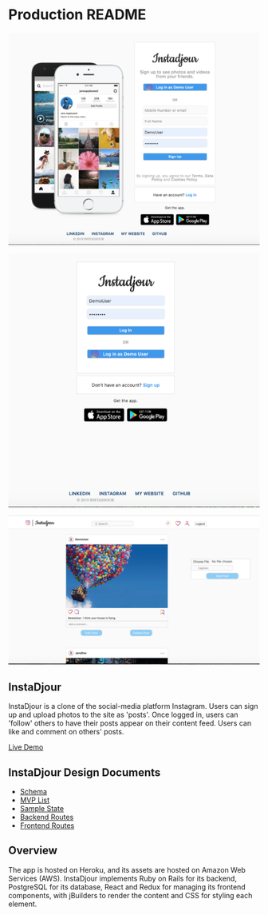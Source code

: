# Production README

![InstaDjour Sign Up](https://raw.githubusercontent.com/JaredDjour/InstaDjour/master/Screen%20Shot%202019-06-07%20at%2010.34.39%20AM.png)

![Log in](https://github.com/JaredDjour/InstaDjour/blob/master/Screen%20Shot%202019-06-07%20at%2010.49.57%20AM.png?raw=true)

![Content Page](https://github.com/JaredDjour/InstaDjour/blob/master/Screen%20Shot%202019-06-07%20at%2010.35.16%20AM.png?raw=true)


## InstaDjour
  InstaDjour is a clone of the social-media platform Instagram. Users can sign up and upload photos to the site as 'posts'. Once logged in, users can 'follow' others to have their posts appear on their content feed. Users can like and comment on others' posts.

[Live Demo](https://instadjour.herokuapp.com/#/)

## InstaDjour Design Documents
 * [Schema](https://github.com/JaredDjour/InstaDjour/wiki/Schema)
 * [MVP List](https://github.com/JaredDjour/InstaDjour/wiki/MVP-List)
 * [Sample State](https://github.com/JaredDjour/InstaDjour/wiki/Sample-State)
 * [Backend Routes](https://github.com/JaredDjour/InstaDjour/wiki/Backend-Routes)
 * [Frontend Routes](https://github.com/JaredDjour/InstaDjour/wiki/Frontend-Routes)



## Overview 
The app is hosted on Heroku, and its assets are hosted on Amazon Web Services (AWS). InstaDjour implements Ruby on Rails for its backend, PostgreSQL for its database, React and Redux for managing its frontend components, with jBuilders to render the content and CSS for styling each element.
